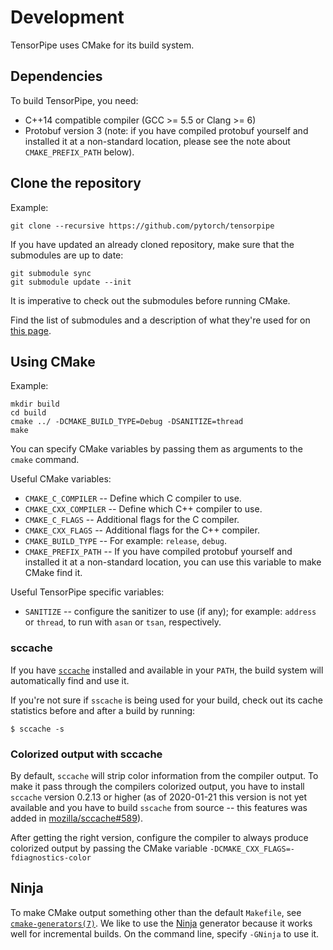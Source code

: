 # Development

TensorPipe uses CMake for its build system.

## Dependencies

To build TensorPipe, you need:

* C++14 compatible compiler (GCC >= 5.5 or Clang >= 6)
* Protobuf version 3 (note: if you have compiled protobuf yourself and
  installed it at a non-standard location, please see the note about
  `CMAKE_PREFIX_PATH` below).

## Clone the repository

Example:

``` shell
git clone --recursive https://github.com/pytorch/tensorpipe
```

If you have updated an already cloned repository, make sure that the
submodules are up to date:

``` shell
git submodule sync
git submodule update --init
```

It is imperative to check out the submodules before running CMake.

Find the list of submodules and a description of what they're used for
on [this page][third_party].

[third_party]: https://github.com/pytorch/tensorpipe/tree/master/third_party

## Using CMake

Example:

``` shell
mkdir build
cd build
cmake ../ -DCMAKE_BUILD_TYPE=Debug -DSANITIZE=thread
make
```

You can specify CMake variables by passing them as arguments to the `cmake` command.

Useful CMake variables:

* `CMAKE_C_COMPILER` -- Define which C compiler to use.
* `CMAKE_CXX_COMPILER` -- Define which C++ compiler to use.
* `CMAKE_C_FLAGS` -- Additional flags for the C compiler.
* `CMAKE_CXX_FLAGS` -- Additional flags for the C++ compiler.
* `CMAKE_BUILD_TYPE` -- For example: `release`, `debug`.
* `CMAKE_PREFIX_PATH` -- If you have compiled protobuf yourself and
  installed it at a non-standard location, you can use this variable
  to make CMake find it.

Useful TensorPipe specific variables:

* `SANITIZE` -- configure the sanitizer to use (if any); for
  example: `address` or `thread`, to run with `asan` or `tsan`,
  respectively.

### sccache

If you have [`sccache`][sccache] installed and available in your
`PATH`, the build system will automatically find and use it.

If you're not sure if `sscache` is being used for your build, check
out its cache statistics before and after a build by running:

``` shell
$ sccache -s
```

[sccache]: https://github.com/mozilla/sccache

### Colorized output with sccache

By default, `sccache` will strip color information from the compiler
output. To make it pass through the compilers colorized output, you
have to install `sccache` version 0.2.13 or higher (as of 2020-01-21
this version is not yet available and you have to build `sscache` from
source -- this features was added in [mozilla/sccache#589][pr-589]).

[pr-589]: https://github.com/mozilla/sccache/pull/589

After getting the right version, configure the compiler to always
produce colorized output by passing the CMake variable
`-DCMAKE_CXX_FLAGS=-fdiagnostics-color`

## Ninja

To make CMake output something other than the default `Makefile`, see
[`cmake-generators(7)`][cmake-generators]. We like to use the
[Ninja][ninja] generator because it works well for incremental builds.
On the command line, specify `-GNinja` to use it.

[cmake-generators]: https://cmake.org/cmake/help/v3.4/manual/cmake-generators.7.html
[ninja]: https://en.wikipedia.org/wiki/Ninja_(build_system)
